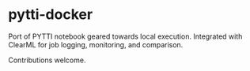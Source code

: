 # pytti-docker

Port of PYTTI notebook geared towards local execution. Integrated with ClearML for job logging, monitoring, and comparison. 

Contributions welcome.
